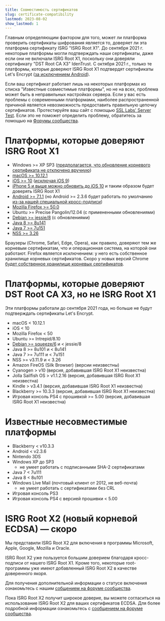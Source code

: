```yaml
---
title: Совместимость сертификатов
slug: certificate-compatibility
lastmod: 2023-08-02
show_lastmod: 1
---
```



Главным определяющим фактором для того, может ли платформа проверить сертификаты шифрования является то, доверяет ли эта платформа сертификату ISRG "ISRG Root X1". До сентября 2021 г. некоторые платформы могли подтверждать наши сертификаты, даже если они не включали ISRG Root X1, поскольку они доверяли сертификату "DST Root CA X3" IdenTrust. С октября 2021 г., только те платформы, которые доверяют ISRG Root X1 подтвердят сертификаты Let's Encrypt ([за исключением Android][android-compat]).

Если ваш сертификат работает лишь на некоторых платформах из списка "Известные совместимые платформы", но не на всех, проблема может быть в неправильных настройках сервера. Если у вас есть проблемы с современными платформами, наиболее распространенной причиной является невозможность предоставить правильную цепочку сертификатов. Протестируйте ваш сайт с помощью [SSL Labs' Server Test](https://www.ssllabs.com/ssltest/). Если это не поможет определить проблему, обратитесь за помощью на [Форумы сообщества](https://community.letsencrypt.org/).

# Платформы, которые доверяют ISRG Root X1

* Windows >= XP SP3 ([предполагается, что обновление корневого сертификата не отключено вручную](https://docs.microsoft.com/en-us/previous-versions/windows/it-pro/windows-server-2008-R2-and-2008/))
* [macOS >= 10.12.1](https://twitter.com/letsencrypt/status/790960929504497665?lang=ru)
* [iOS >= 10](https://support.apple.com/en-us/HT207177) ([исключая iOS 9](https://support.apple.com/en-us/HT205205))
* [iPhone 5 и выше можно обновить до iOS 10](https://en.wikipedia.org/wiki/IPhone_5) и таким образом будет доверять ISRG Root X1
* [Android >= 7.1.1](https://android.googlesource.com/platform/system/ca-certificates/+/android-7.1.1_r15) (но Android >= 2.3.6 будет работать по умолчанию [из-за нашей специальной кросс-подписи](https://letsencrypt.org/2020/12/21/extending-android-compatibility.html))
* [Mozilla Firefox >= 50.0](https://bugzilla.mozilla.org/show_bug.cgi?id=1204656)
* Ubuntu >= Precise Pangolin/12.04 (с примененными обновлениями)
* [Debian >= jessie/8](https://packages.debian.org/jessie/all/ca-certificates/filelist) (с обновлениями)
* [Java 8 >= 8u141](https://www.oracle.com/java/technologies/javase/8u141-relnotes.html)
* [Java 7 >= 7u151](https://www.oracle.com/java/technologies/javase/7u151-relnotes.html)
* [NSS >= 3.26](https://developer.mozilla.org/en-US/docs/Mozilla/Projects/NSS/NSS_3.26_release_notes)

Браузеры (Chrome, Safari, Edge, Opera), как правило, доверяют тем же корневым сертификатам, что и операционная система, на которой они работают. Firefox является исключением: у него есть собственное хранилище корневых сертификатов. Скоро у новых версий Chrome [будет собственное хранилище корневых сертификатов][chrome-root-store].

# Платформы, которые доверяют DST Root CA X3, но не ISRG Root X1

Эти платформы работали до сентября 2021 года, но больше не будут подтверждать сертификаты Let's Encrypt.

* macOS < 10.12.1
* iOS < 10
* Mozilla Firefox < 50
* Ubuntu >= Intrepid/8.10
* [Debian >= squeeze/6](https://twitter.com/TokenScandi/status/600806080684359680) и < jessie/8
* Java 8 >= 8u101 и < 8u141
* Java 7 >= 7u111 и < 7u151
* NSS >= v3.11.9 и < 3.26
* Amazon FireOS (Silk Browser) (версии неизвестны)
* Cyanogen > v10 (версия, добавившая ISRG Root X1 неизвестна)
* Jolla Sailfish OS > v1.1.2.16 (версия, добавившая ISRG Root X1 неизвестна)
* Kindle > v3.4.1 (версия, добавившая ISRG Root X1 неизвестна)
* Blackberry >= 10.3.3 (версия, добавившая ISRG Root X1 неизвестна)
* Игровая консоль PS4 с прошивкой >= 5.00 (версия, добавившая ISRG Root X1 неизвестна)

# Известные несовместимые платформы

* Blackberry < v10.3.3
* Android < v2.3.6
* Nintendo 3DS
* Windows XP до SP3
  * не умеет работать с подписанными SHA-2 сертификатами
* Java 7 < 7u111
* Java 8 < 8u101
* Windows Live Mail (почтовый клиент от 2012, не веб-почта)
  * не умеет работать с сертификатами без CRL
* Игровая консоль PS3
* Игровая консоль PS4 с версией прошивки < 5.00

# ISRG Root X2 (новый корневой ECDSA) — скоро

Мы представили ISRG Root X2 для включения в программы Microsoft, Apple, Google, Mozilla и Oracle.

ISRG Root X2 уже пользуется большим доверием благодаря кросс-подписи от нашего ISRG Root X1. Кроме того, некоторые root-программы уже имеют добавленный ISRG Root X2 в качестве доверенного якоря.

Для получения дополнительной информации о статусе включения ознакомьтесь с нашим [собщением на форуме сообщества](https://community.letsencrypt.org/t/isrg-root-x2-submitted-to-root-programs/149385).

Пока ISRG Root X2 получит широкое доверие, вы можете согласиться на использование ISRG Root X2 для ваших сертификатов ECDSA. Для более подробной информации ознакомьтесь с [сообщением на форуме сообщества](https://community.letsencrypt.org/t/root-x2-alternate-chain-for-ecdsa-opt-in-accounts/202884).

[android-compat]: /2020/12/21/extending-android-compatibility.html

[chrome-root-store]: https://www.chromium.org/Home/chromium-security/root-ca-policy
